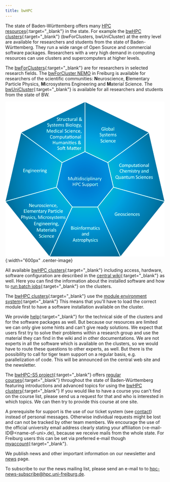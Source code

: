 ```yaml
---
title: bwHPC
---
```


The state of Baden-Württemberg offers many
[HPC resources](http://www.bwhpc.de){:target="_blank"}
in the state. For example the
[bwHPC clusters](https://wiki.bwhpc.de/e/Category:BwHPC_Cluster){:target="_blank"}
(bwForClusters, bwUniCluster) at the entry level are available for
researchers and students from the state of Baden-Württemberg. They run a
wide range of Open Source and commercial software packages. Researchers
with a very high demand in computing resources can use clusters and
supercomputers at higher levels.

The
[bwForClusters](https://wiki.bwhpc.de/e/Category:BwForCluster){:target="_blank"}
are for researchers in selected research fields.
The
[bwForCluster NEMO](/nemo/)
in Freiburg is available for researchers of the scientific
communities: **N**euroscience, **E**lementary Particle Physics,
**M**icrosystems Engineering and **M**aterial Science. The
[bwUniCluster](https://wiki.bwhpc.de/e/Category:BwUniCluster){:target="_blank"}
is available for all researchers and students from the state of BW.

![bwHPC Competence Centers](/img/nemo-cc.png "bwHPC Competence Centers"){:width="600px" .center-image}

All available
[bwHPC clusters](https://wiki.bwhpc.de/e/Category:BwHPC_Cluster){:target="_blank"}
including access, hardware, software configuration are described in the
[central wiki](https://wiki.bwhpc.de/e/Main_Page){:target="_blank"}
as well. Here you can find the information about the installed software
and how to
[run batch jobs](https://wiki.bwhpc.de/e/Batch_Jobs){:target="_blank"}
on the clusters.

The
[bwHPC clusters](https://wiki.bwhpc.de/e/Category:BwHPC_Cluster){:target="_blank"}
use the
[module environment system](https://wiki.bwhpc.de/e/Software_Modules){:target="_blank"}
This means that you\'ll have to load the correct module first to have a
software installation available on the cluster.

We provide
[help](https://www.bwhpc.de/support.html){:target="_blank"}
for the technical side of the clusters and for the software packages as
well. But because our resources are limited we can only give some hints
and can\'t give ready solutions. We expect that users first try to solve
their problems within a research group and use the material they can
find in the wiki and in other documentations. We are not experts in all
the software which is available on the clusters, so we would have to
route these questions to other experts, as well. But there is the
possibility to call for tiger team support on a regular basis, e.g.
parallelization of code. This will be announced on the central web site
and the newsletter.

The
[bwHPC-S5 project](http://www.bwhpc.de){:target="_blank"}
offers
[regular courses](https://www.bwhpc.de/courses_a_tutorials.html){:target="_blank"}
throughout the state of Baden-Württemberg featuring introductions and
advanced topics for using the
[bwHPC clusters](https://wiki.bwhpc.de/e/Category:BwHPC_Cluster){:target="_blank"}
If you would like to have a course you can\'t find on the course list,
please send us a request for that and who is interested in which topics.
We can then try to provide this course at one site.

A prerequisite for support is the use of our ticket system
(see [contact](/privacy-policy/))
instead of personal messages. Otherwise individual requests might be lost and can
not be tracked by other team members. We encourage the use of the
official university email address clearly stating your affiliation
(\<e-mail-ID@\<name-of-uni\>.de), because we receive mails from the
whole state. For Freiburg users this can be set via preferred e-mail though
[myaccount](https://myaccount.uni-freiburg.de){:target="_blank"}.

We publish news and other important information on our
newsletter and [news](/news/) page.

To subscribe to our the news mailing list, please send an e-mail to to
[hpc-news-subscribe@hpc.uni-freiburg.de](mailto:hpc-news-subscribe@hpc.uni-freiburg.de).
